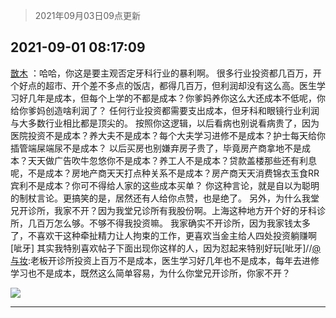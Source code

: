 > 2021年09月03日09点更新
<link rel="stylesheet" href="https://cdn.jsdelivr.net/gh/taotie6/sampleJSON@main/css/photo_show.css">


 ## 2021-09-01 08:17:09 

 [㪚木](https://www.coolapk.com/feed/29679510?shareKey=MTBiOWY1OTZjN2MzNjEzMTc4MTM~) ：哈哈，你这是要主观否定牙科行业的暴利啊。
很多行业投资都几百万，开个好点的超市、开个差不多点的饭店，都得几百万，但利润却没有这么高。医生学习好几年是成本，但每个上学的不都是成本？你爹妈养你这么大还成本不低呢，你给你爹妈创造啥利润了？
任何行业投资都需要支出成本<!--break-->，但牙科和眼镜行业利润与大多数行业相比都是顶尖的。
按照你这逻辑，以后看病也别说看病贵了，因为医院投资不是成本？养大夫不是成本？每个大夫学习进修不是成本？护士每天给你插管端屎端尿不是成本？
以后买房也别嫌弃房子贵了，毕竟房产商拿地不是成本？天天做广告吹牛忽悠你不是成本？养工人不是成本？贷款盖楼那些还有利息呢，不是成本？房地产商天天打点种关系不是成本？房产商天天消费锦衣玉食RR宾利不是成本？你可不得给人家的这些成本买单？
你这种言论，就是自以为聪明的制杖言论。更搞笑的是，居然还有人给你点赞，也是绝了。
另外，为什么我堂兄开诊所，我家不开？因为我堂兄诊所有我股份啊。上海这种地方开个好的牙科诊所，几百万怎么够。不够不得我投资嘛。
我家确实不开诊所，因为我家钱太多了，不喜欢干这种牵扯精力让人拘束的工作，更喜欢当金主给人四处投资躺赚啊[呲牙]
其实我特别喜欢帖子下面出现你这样的人，因为怼起来特别好玩[呲牙]//<a class="feed-link-uname" href="/u/与妆">@与妆</a>:老板开诊所投资上百万不是成本，医生学习好几年也不是成本，每年去进修学习也不是成本，既然这么简单容易，为什么你堂兄开诊所，你家不开？ 

<div class="album">
<img class="img-item" src="http://image.coolapk.com/feed/2020/0606/14/1081091_39c516f3_5623_1393@320x180.gif" />
</div>

 ------- 

